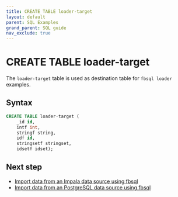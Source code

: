 ```yaml
---
title: CREATE TABLE loader-target
layout: default
parent: SQL Examples
grand_parent: SQL guide
nav_exclude: true
---
```


# CREATE TABLE loader-target

The `loader-target` table is used as destination table for `fbsql loader` examples.

## Syntax

```sql
CREATE TABLE loader-target (
    _id id,
    intf int,
    stringf string,
    idf id,
    stringsetf stringset,
    idsetf idset);
```

## Next step

* [Import data from an Impala data source using fbsql](/docs/tools/fbsql/examples/fbsql-loader-impala-source)
* [Import data from an PostgreSQL data source using fbsql](/docs/tools/fbsql/examples/fbsql-loader-postgres-source)
